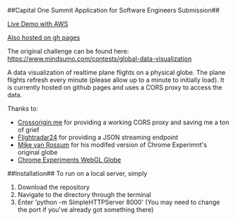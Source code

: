 ##Capital One Summit Application for Software Engineers Submission##

[Live Demo with AWS](http://flight-globe.com.s3-website-us-east-1.amazonaws.com/)

[Also hosted on gh pages](https://camelkaiser.github.io/Realtime-Flights/)

The original challenge can be found here: https://www.mindsumo.com/contests/global-data-visualization

A data visualization of realtime plane flights on a physical globe. The plane flights refresh every minute (please allow up to a minute to initially load). It is currently hosted on github pages and uses a CORS proxy to access the data.

Thanks to:
* [Crossorigin.me](https://www.chromeexperiments.com/globe) for providing a working CORS proxy and saving me a ton of grief
* [Flightradar24](https://www.flightradar24.com/0,0/5) for providing a JSON streaming endpoint 
* [Mike van Rossum](https://github.com/askmike/realtime-webgl-globe) for his modifed version of Chrome Experimnt's original globe
* [Chrome Experiments WebGL Globe](https://www.chromeexperiments.com/globe)

##Installation##
To run on a local server, simply
1. Download the repository
2. Navigate to the directory through the terminal
3. Enter 'python -m SimpleHTTPServer 8000' (You may need to change the port if you've already got something there)
